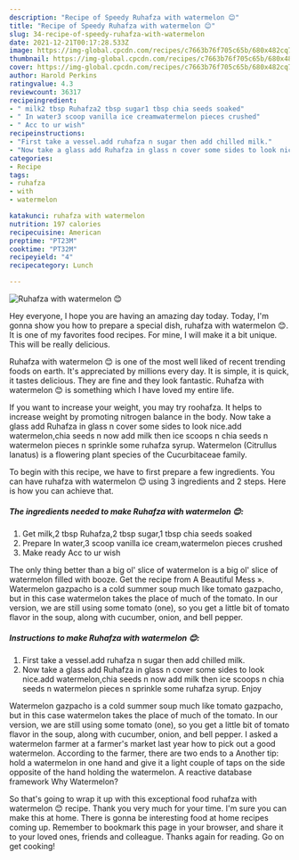```yaml
---
description: "Recipe of Speedy Ruhafza with watermelon 😊"
title: "Recipe of Speedy Ruhafza with watermelon 😊"
slug: 34-recipe-of-speedy-ruhafza-with-watermelon
date: 2021-12-21T00:17:28.533Z
image: https://img-global.cpcdn.com/recipes/c7663b76f705c65b/680x482cq70/ruhafza-with-watermelon-recipe-main-photo.jpg
thumbnail: https://img-global.cpcdn.com/recipes/c7663b76f705c65b/680x482cq70/ruhafza-with-watermelon-recipe-main-photo.jpg
cover: https://img-global.cpcdn.com/recipes/c7663b76f705c65b/680x482cq70/ruhafza-with-watermelon-recipe-main-photo.jpg
author: Harold Perkins
ratingvalue: 4.3
reviewcount: 36317
recipeingredient:
- " milk2 tbsp Ruhafza2 tbsp sugar1 tbsp chia seeds soaked"
- " In water3 scoop vanilla ice creamwatermelon pieces crushed"
- " Acc to ur wish"
recipeinstructions:
- "First take a vessel.add ruhafza n sugar then add chilled milk."
- "Now take a glass add Ruhafza in glass n cover some sides to look nice.add watermelon,chia seeds n now add milk then ice scoops n chia seeds n watermelon pieces n sprinkle some ruhafza syrup. Enjoy"
categories:
- Recipe
tags:
- ruhafza
- with
- watermelon

katakunci: ruhafza with watermelon 
nutrition: 197 calories
recipecuisine: American
preptime: "PT23M"
cooktime: "PT32M"
recipeyield: "4"
recipecategory: Lunch

---
```



![Ruhafza with watermelon 😊](https://img-global.cpcdn.com/recipes/c7663b76f705c65b/680x482cq70/ruhafza-with-watermelon-recipe-main-photo.jpg)

Hey everyone, I hope you are having an amazing day today. Today, I'm gonna show you how to prepare a special dish, ruhafza with watermelon 😊. It is one of my favorites food recipes. For mine, I will make it a bit unique. This will be really delicious.

Ruhafza with watermelon 😊 is one of the most well liked of recent trending foods on earth. It's appreciated by millions every day. It is simple, it is quick, it tastes delicious. They are fine and they look fantastic. Ruhafza with watermelon 😊 is something which I have loved my entire life.

If you want to increase your weight, you may try roohafza. It helps to increase weight by promoting nitrogen balance in the body. Now take a glass add Ruhafza in glass n cover some sides to look nice.add watermelon,chia seeds n now add milk then ice scoops n chia seeds n watermelon pieces n sprinkle some ruhafza syrup. Watermelon (Citrullus lanatus) is a flowering plant species of the Cucurbitaceae family.


To begin with this recipe, we have to first prepare a few ingredients. You can have ruhafza with watermelon 😊 using 3 ingredients and 2 steps. Here is how you can achieve that.

<!--inarticleads1-->

##### The ingredients needed to make Ruhafza with watermelon 😊:

1. Get  milk,2 tbsp Ruhafza,2 tbsp sugar,1 tbsp chia seeds soaked
1. Prepare  In water,3 scoop vanilla ice cream,watermelon pieces crushed
1. Make ready  Acc to ur wish


The only thing better than a big ol&#39; slice of watermelon is a big ol&#39; slice of watermelon filled with booze. Get the recipe from A Beautiful Mess ». Watermelon gazpacho is a cold summer soup much like tomato gazpacho, but in this case watermelon takes the place of much of the tomato. In our version, we are still using some tomato (one), so you get a little bit of tomato flavor in the soup, along with cucumber, onion, and bell pepper. 

<!--inarticleads2-->

##### Instructions to make Ruhafza with watermelon 😊:

1. First take a vessel.add ruhafza n sugar then add chilled milk.
1. Now take a glass add Ruhafza in glass n cover some sides to look nice.add watermelon,chia seeds n now add milk then ice scoops n chia seeds n watermelon pieces n sprinkle some ruhafza syrup. Enjoy


Watermelon gazpacho is a cold summer soup much like tomato gazpacho, but in this case watermelon takes the place of much of the tomato. In our version, we are still using some tomato (one), so you get a little bit of tomato flavor in the soup, along with cucumber, onion, and bell pepper. I asked a watermelon farmer at a farmer&#39;s market last year how to pick out a good watermelon. According to the farmer, there are two ends to a Another tip: hold a watermelon in one hand and give it a light couple of taps on the side opposite of the hand holding the watermelon. A reactive database framework Why Watermelon? 

So that's going to wrap it up with this exceptional food ruhafza with watermelon 😊 recipe. Thank you very much for your time. I'm sure you can make this at home. There is gonna be interesting food at home recipes coming up. Remember to bookmark this page in your browser, and share it to your loved ones, friends and colleague. Thanks again for reading. Go on get cooking!
